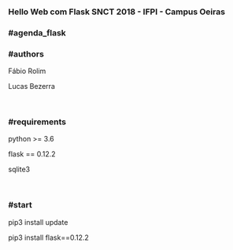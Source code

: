 <h3>Hello Web com Flask SNCT 2018 - IFPI - Campus Oeiras <h3>

<h3>#agenda_flask</h3>


<h3>#authors</h3>
<p>Fábio Rolim<p>
<p>Lucas Bezerra</p>
</br>


<h3>#requirements</h3>
<p>python >= 3.6</p>
<p>flask == 0.12.2</p>
<p>sqlite3</p>
</br>


<h3>#start</h3>
<p>pip3 install update</p>
<p>pip3 install flask==0.12.2</p>
</br>
